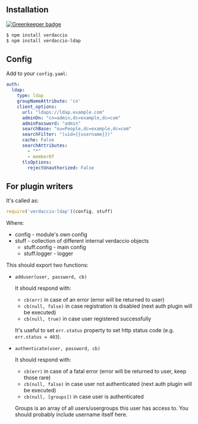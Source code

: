 
## Installation

[![Greenkeeper badge](https://badges.greenkeeper.io/Alexandre-io/verdaccio-ldap.svg)](https://greenkeeper.io/)

```sh
$ npm install verdaccio
$ npm install verdaccio-ldap
```

## Config

Add to your `config.yaml`:

```yaml
auth:
  ldap:
    type: ldap
    groupNameAttribute: 'cn'
    client_options:
      url: "ldaps://ldap.example.com"
      adminDn: "cn=admin,dc=example,dc=com"
      adminPassword: "admin"
      searchBase: "ou=People,dc=example,dc=com"
      searchFilter: "(uid={{username}})"
      cache: False
      searchAttributes:
        - "*"
        - memberOf
      tlsOptions:
        rejectUnauthorized: False
```

## For plugin writers

It's called as:

```js
require('verdaccio-ldap')(config, stuff)
```

Where:

 - config - module's own config
 - stuff - collection of different internal verdaccio objects
   - stuff.config - main config
   - stuff.logger - logger

This should export two functions:

 - `adduser(user, password, cb)`
   
   It should respond with:
    - `cb(err)` in case of an error (error will be returned to user)
    - `cb(null, false)` in case registration is disabled (next auth plugin will be executed)
    - `cb(null, true)` in case user registered successfully
   
   It's useful to set `err.status` property to set http status code (e.g. `err.status = 403`).

 - `authenticate(user, password, cb)`
   
   It should respond with:
    - `cb(err)` in case of a fatal error (error will be returned to user, keep those rare)
    - `cb(null, false)` in case user not authenticated (next auth plugin will be executed)
    - `cb(null, [groups])` in case user is authenticated
   
   Groups is an array of all users/usergroups this user has access to. You should probably include username itself here.
   
